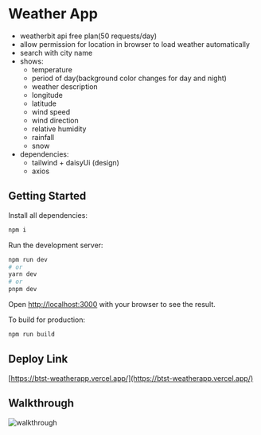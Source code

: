# Weather App

- weatherbit api free plan(50 requests/day)
- allow permission for location in browser to load weather automatically
- search with city name
- shows:
  - temperature
  - period of day(background color changes for day and night)
  - weather description
  - longitude
  - latitude
  - wind speed
  - wind direction
  - relative humidity
  - rainfall
  - snow
- dependencies:
  - tailwind + daisyUi (design)
  - axios

## Getting Started

Install all dependencies:

```bash
npm i
```

Run the development server:

```bash
npm run dev
# or
yarn dev
# or
pnpm dev
```

Open [http://localhost:3000](http://localhost:3000) with your browser to see the result.

To build for production:

```bash
npm run build

```

## Deploy Link

[https://btst-weatherapp.vercel.app/](https://btst-weatherapp.vercel.app/)


## Walkthrough

![walkthrough](https://github.com/BIKRAM-SAHA/BTST-weatherapp/blob/master/walkthrough.gif)